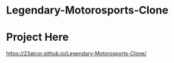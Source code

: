 # Legendary-Motorosports-Clone

# Project Here
https://23alcor.github.io/Legendary-Motorosports-Clone/
